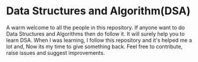 # Data Structures and Algorithm(DSA)
A warm welcome to all the people in this repository. If anyone want to do Data Structures and Algorithms then do follow it. It will surely help you to learn DSA. When I was learning, I follow this repository and it's helped me a lot and, Now its my time to give something back. Feel free to contribute, raise issues and suggest improvements.
